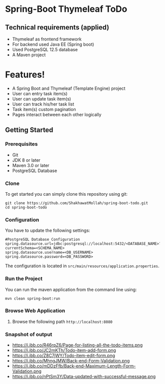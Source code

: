 # Spring-Boot Thymeleaf ToDo

## Technical requirements (applied)
* Thymeleaf as frontend framework
* For backend used Java EE (Spring boot)
* Used PostgreSQL 12.5 database
* A Maven project

# Features!
- A Spring Boot and Thymeleaf (Template Engine) project 
- User can entry task item(s)
- User can update task item(s)
- User can track his/her task list
- Task item(s) custom pagination
- Pages interact between each other logically

## Getting Started
### Prerequisites
* Git
* JDK 8 or later
* Maven 3.0 or later
* PostgreSQL Database

### Clone
To get started you can simply clone this repository using git:
```
git clone https://github.com/ShakhawatMollah/spring-boot-todo.git
cd spring-boot-todo
```

### Configuration
You have to update the following settings:
```
#PostgreSQL Database Configuration
spring.datasource.url=jdbc:postgresql://localhost:5432/<DATABASE_NAME>?currentSchema=<SCHEMA_NAME>
spring.datasource.username=<DB_USERNAME>
spring.datasource.password=<DB_PASSWORD>
```

The configuration is located in `src/main/resources/application.properties`.

### Run the Project
You can run the maven application from the command line using:
```
mvn clean spring-boot:run
```

### Browse Web Application
1. Browse the following path `http://localhost:8080`

### Snapshot of output
- https://i.ibb.co/R46rpZ6/Page-for-listing-all-the-todo-items.png
- https://i.ibb.co/JC2mKTh/Todo-item-add-form.png
- https://i.ibb.co/Z8C7jWY/Todo-item-edit-form.png
- https://i.ibb.co/MhngJMW/Back-end-Form-Validation.png
- https://i.ibb.co/mDDzFfb/Back-end-Maximum-Length-Form-Validation.png
- https://i.ibb.co/nPtSm3Y/Data-updated-with-successful-message.png 

